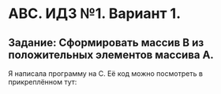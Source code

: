 # АВС. ИДЗ №1. Вариант 1.
## Задание: Сформировать массив B из положительных элементов массива А.
Я написала программу на C. Её код можно посмотреть в прикреплённом тут:
